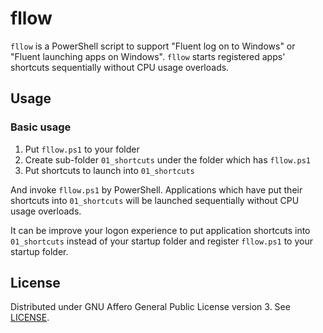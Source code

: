 # fllow

`fllow` is a PowerShell script
to support "Fluent log on to Windows"
or "Fluent launching apps on Windows".
`fllow` starts registered apps' shortcuts sequentially
without CPU usage overloads.

## Usage

### Basic usage

1. Put `fllow.ps1` to your folder
1. Create sub-folder `01_shortcuts` under the folder which has `fllow.ps1`
1. Put shortcuts to launch into `01_shortcuts`

And invoke `fllow.ps1` by PowerShell.
Applications which have put their shortcuts into `01_shortcuts`
will be launched sequentially without CPU usage overloads.

It can be improve your logon experience
to put application shortcuts into `01_shortcuts`
instead of your startup folder and
register `fllow.ps1` to your startup folder.

## License

Distributed under GNU Affero General Public License version 3.
See [LICENSE](/LICENSE).
